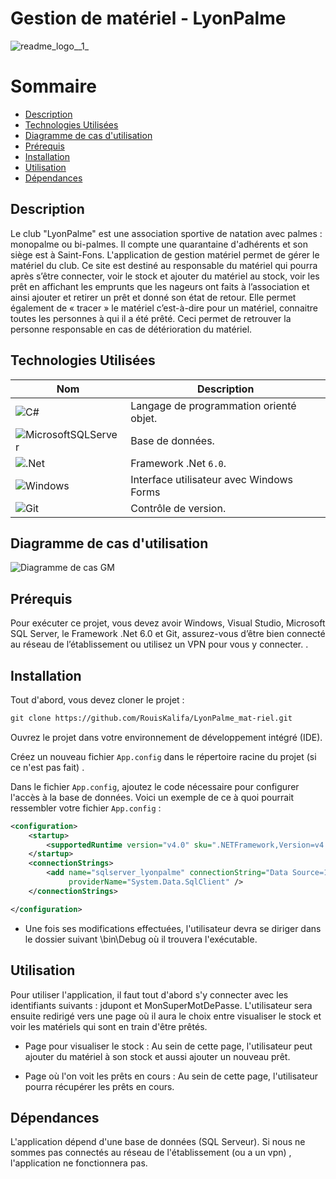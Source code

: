 # Gestion de matériel - LyonPalme
 
![readme_logo__1_](https://github.com/user-attachments/assets/74bc75c4-f87c-448b-85c0-c5637abc7e5b)
 
# Sommaire
 
- [Description](#description)
- [Technologies Utilisées](#technologies-utilisées)
- [Diagramme de cas d'utilisation](#diagramme-de-cas-dutilisation)
- [Prérequis](#prérequis)
- [Installation](#installation)
- [Utilisation](#utilisation)
- [Dépendances](#dépendances)
 
 
## Description
 
Le club "LyonPalme" est une association sportive de natation avec palmes : monopalme ou bi-palmes. Il compte une quarantaine d'adhérents et son siège est à Saint-Fons. L'application de gestion matériel permet de gérer le matériel du club. Ce site est destiné au responsable du matériel qui pourra après s’être connecter, voir le stock et ajouter du matériel au stock, voir les prêt en affichant les emprunts que les nageurs ont faits à l’association et ainsi ajouter et retirer un prêt et donné son état de retour.
Elle permet également de « tracer » le matériel c’est-à-dire pour un matériel, connaitre toutes les personnes à qui il a été prêté. Ceci permet de retrouver la personne responsable en cas de détérioration du matériel.
 
 
## Technologies Utilisées
 
 
| **Nom** | **Description** |
| ------- | ------------- |
| ![C#](https://img.shields.io/badge/c%23-%23239120.svg?style=for-the-badge&logo=c-sharp&logoColor=white) | Langage de programmation orienté objet. |
| ![MicrosoftSQLServer](https://img.shields.io/badge/Microsoft%20SQL%20Server-CC2927?style=for-the-badge&logo=microsoft%20sql%20server&logoColor=white) | Base de données. |
| ![.Net](https://img.shields.io/badge/.NET-5C2D91?style=for-the-badge&logo=.net&logoColor=white) | Framework .Net `6.0`. |
| ![Windows](https://img.shields.io/badge/Windows-0078D6?style=for-the-badge&logo=windows&logoColor=white) | Interface utilisateur avec Windows Forms |
| ![Git](https://img.shields.io/badge/git-%23F05033.svg?style=for-the-badge&logo=git&logoColor=white) | Contrôle de version. |
 
## Diagramme de cas d'utilisation
 
![Diagramme de cas GM](https://github.com/user-attachments/assets/d1d36bf9-df61-42b5-bf2b-079f1df7ee6b)
 
## Prérequis
Pour exécuter ce projet, vous devez avoir Windows, Visual Studio, Microsoft SQL Server, le Framework .Net 6.0 et Git, assurez-vous d’être bien connecté au réseau de l’établissement ou utilisez un VPN pour vous y connecter. .
 
## Installation
Tout d'abord, vous devez cloner le projet :
```xml
git clone https://github.com/RouisKalifa/LyonPalme_mat-riel.git
```
 
Ouvrez le projet dans votre environnement de développement intégré (IDE).
 
Créez un nouveau fichier `App.config` dans le répertoire racine du projet (si ce n'est pas fait) .
 
Dans le fichier `App.config`, ajoutez le code nécessaire pour configurer l'accès à la base de données.  Voici un exemple de ce à quoi pourrait ressembler votre fichier `App.config` :
```xml
<configuration>
	<startup>
		<supportedRuntime version="v4.0" sku=".NETFramework,Version=v4.7.2" />
	</startup>
	<connectionStrings>
		<add name="sqlserver_lyonpalme" connectionString="Data Source=192.168.100.236;Initial Catalog=kalifarouis;User ID=kalifarouis;Password=kalifarouis"
			 providerName="System.Data.SqlClient" />
	</connectionStrings>

</configuration>
```
 
 - Une fois ses modifications effectuées, l'utilisateur devra se diriger dans le dossier suivant \bin\Debug où il trouvera l'exécutable.
 

## Utilisation
Pour utiliser l'application, il faut tout d'abord s'y connecter avec les identifiants suivants : jdupont et MonSuperMotDePasse. L'utilisateur sera ensuite redirigé vers une page où il aura le choix entre visualiser le stock et voir les matériels qui sont en train d'être prêtés.
 
- Page pour visualiser le stock : Au sein de cette page, l'utilisateur peut ajouter du matériel à son stock et aussi ajouter un nouveau prêt.

- Page où l'on voit les prêts en cours : Au sein de cette page, l'utilisateur pourra récupérer les prêts en cours.
 
## Dépendances
 
L'application dépend d'une base de données (SQL Serveur). Si nous ne sommes pas connectés au réseau de l'établissement (ou a un vpn) , l'application ne fonctionnera pas.
 
